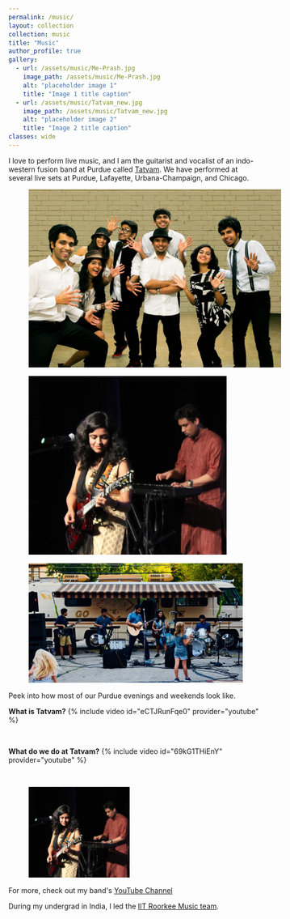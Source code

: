 ```yaml
---
permalink: /music/
layout: collection
collection: music
title: "Music"
author_profile: true
gallery:
  - url: /assets/music/Me-Prash.jpg
    image_path: /assets/music/Me-Prash.jpg
    alt: "placeholder image 1"
    title: "Image 1 title caption"
  - url: /assets/music/Tatvam_new.jpg
    image_path: /assets/music/Tatvam_new.jpg
    alt: "placeholder image 2"
    title: "Image 2 title caption"
classes: wide
---
```


<!--
<figure style="width: 400px" class="align-right">
  <img src="/assets/music/Me-Prash.jpg" alt="">
</figure>
-->

I love to perform live music, and I am the guitarist and vocalist of an indo-western fusion band at Purdue called [Tatvam](https://www.facebook.com/TatvamPurdue/). We have performed at several live sets at Purdue, Lafayette, Urbana-Champaign, and Chicago.

<!--{% include gallery class="full" caption="Bandmates and me" %}-->

<figure style="width: 500px" class="align-left">
  <img src="/assets/music/Tatvam_new.jpg" alt="">
</figure>

<figure style="width: 392px" class="align-right">
  <img src="/assets/music/Me-Prash.jpg" alt="">
</figure>

<figure class="align-center">
  <img src="/assets/music/Mosey.jpg" alt="">
</figure>

Peek into how most of our Purdue evenings and weekends look like.

**What is Tatvam?**
{% include video id="eCTJRunFqe0" provider="youtube" %}

<br/>

**What do we do at Tatvam?**
{% include video id="69kG1THiEnY" provider="youtube" %}

<br/>

<figure style="width: 200px" class="align-right">
  <img src="/assets/music/Me-Prash.jpg" alt="">
</figure>

For more, check out my band's [YouTube Channel](https://www.youtube.com/channel/UCBlDeRAwAAP_SeVPqmVi_HQ)

During my undergrad in India, I led the [IIT Roorkee Music team](https://www.youtube.com/channel/UCUAm7WhqNFUytNPs6VaUK-Q).
